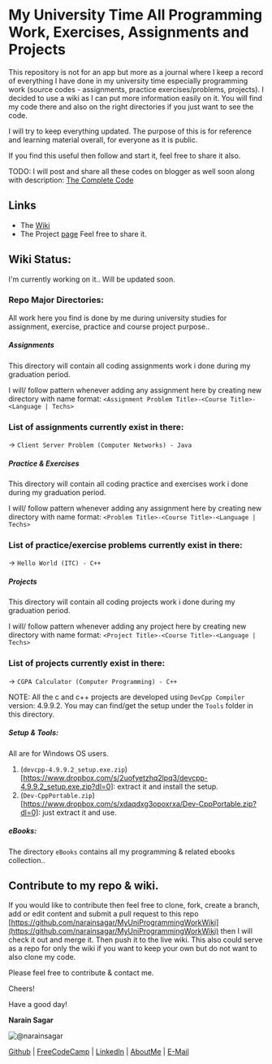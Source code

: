 # My University Time All Programming Work, Exercises, Assignments and Projects

This repository is not for an app but more as a journal where I keep a record of everything I have done in my university time especially programming work (source codes - assignments, practice exercises/problems, projects). I decided to use a wiki as I can put more information easily on it. You will find my code there and also on the right directories if you just want to see the code.

I will try to keep everything updated. The purpose of this is for reference and learning material overall, for everyone as it is public.

If you find this useful then follow and start it, feel free to share it also.

TODO: I will post and share all these codes on blogger as well soon along with description: [The Complete Code](https://www.thecompletecode.blogspot.com/)

## Links
- The [Wiki](https://github.com/narainsagar/free-my-university-programming-work-and-assignments/wiki)
- The Project [page](http://narainsagar.github.io/free-my-university-programming-work-and-assignments) Feel free to share it.


## Wiki Status:
I'm currently working on it.. Will be updated soon.

### Repo Major Directories:
All work here you find is done by me during university studies for assignment, exercise, practice and course project purpose..

##### Assignments
This directory will contain all coding assignments work i done during my graduation period.

I will/ follow pattern whenever adding any assignment here by creating new directory with name format: 
`<Assignment Problem Title>-<Course Title>-<Language | Techs>`

### List of assignments currently exist in there:

-> `Client Server Problem (Computer Networks) - Java`

##### Practice & Exercises
This directory will contain all coding practice and exercises work i done during my graduation period.

I will/ follow pattern whenever adding any assignment here by creating new directory with name format: 
`<Problem Title>-<Course Title>-<Language | Techs>`

### List of practice/exercise problems currently exist in there:

-> `Hello World (ITC) - C++`

##### Projects
This directory will contain all coding projects work i done during my graduation period.

I will/ follow pattern whenever adding any project here by creating new directory with name format: 
`<Project Title>-<Course Title>-<Language | Techs>`

### List of projects currently exist in there:

-> `CGPA Calculator (Computer Programming) - C++`

NOTE: All the c and c++ projects are developed using `DevCpp Compiler` version: 4.9.9.2. You may can find/get the setup under the `Tools` folder in this directory.

##### Setup & Tools:
All are for Windows OS users.

1. (`devcpp-4.9.9.2_setup.exe.zip`)[https://www.dropbox.com/s/2uofyetzhq2lpq3/devcpp-4.9.9.2_setup.exe.zip?dl=0]: extract it and install the setup.
2. (`Dev-CppPortable.zip`)[https://www.dropbox.com/s/xdaqdxg3opoxrxa/Dev-CppPortable.zip?dl=0]: just extract it and use.


##### eBooks:
The directory `eBooks` contains all my programming & related ebooks collection..


## Contribute to my repo & wiki.
If you would like to contribute then feel free to clone, fork, create a branch, add or edit content and submit a pull request to this repo [https://github.com/narainsagar/MyUniProgrammingWorkWiki](https://github.com/narainsagar/MyUniProgrammingWorkWiki) then I will check it out and merge it. Then push it to the live wiki. This also could serve as a  repo for only the wiki if you want to keep your own but do not want to also clone my code.


Please feel free to contribute & contact me.

Cheers!

Have a good day!

**Narain Sagar**

![@narainsagar](https://avatars0.githubusercontent.com/narainsagar?&s=128)

[Github](https://github.com/narainsagar) | [FreeCodeCamp](http://www.freecodecamp.com/narainsagar) | [LinkedIn](https://www.linkedin.com/pk/narainsagar) | [AboutMe](https://about.me/narainsagar) | [E-Mail](mailto:thecompletecode@gmail.com)



